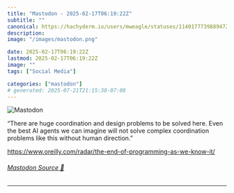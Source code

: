 ```yaml
---
title: "Mastodon - 2025-02-17T06:19:22Z"
subtitle: ""
canonical: https://hachyderm.io/users/mweagle/statuses/114017773988947291
description:
image: "/images/mastodon.png"

date: 2025-02-17T06:19:22Z
lastmod: 2025-02-17T06:19:22Z
image: ""
tags: ["Social Media"]

categories: ["mastodon"]
# generated: 2025-07-21T21:15:38-07:00
---
```

![Mastodon](/images/mastodon.png)

<p>“There are huge coordination and design problems to be solved here. Even the best AI agents we can imagine will not solve complex coordination problems like this without human direction.”</p><p><a href="https://www.oreilly.com/radar/the-end-of-programming-as-we-know-it/" target="_blank" rel="nofollow noopener noreferrer" translate="no"><span class="invisible">https://www.</span><span class="ellipsis">oreilly.com/radar/the-end-of-p</span><span class="invisible">rogramming-as-we-know-it/</span></a></p>


###### [Mastodon Source 🐘](https://hachyderm.io/@mweagle/114017773988947291)

___
